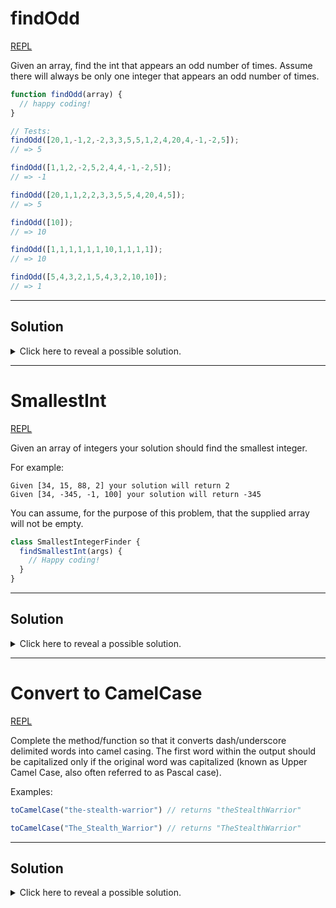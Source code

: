 # findOdd

[REPL](https://repl.it/@michaelpetty/findOdd#index.js)

Given an array, find the int that appears an odd number of times. Assume there will always be only one integer that appears an odd number of times.

```javascript
function findOdd(array) {
  // happy coding!
}

// Tests:
findOdd([20,1,-1,2,-2,3,3,5,5,1,2,4,20,4,-1,-2,5]);
// => 5

findOdd([1,1,2,-2,5,2,4,4,-1,-2,5]);
// => -1

findOdd([20,1,1,2,2,3,3,5,5,4,20,4,5]);
// => 5

findOdd([10]);
// => 10

findOdd([1,1,1,1,1,1,10,1,1,1,1]);
// => 10

findOdd([5,4,3,2,1,5,4,3,2,10,10]);
// => 1
```

<hr>

## Solution

<details>
  <summary>Click here to reveal a possible solution.</summary>
  <p>

```javascript
// SOLUTION 1
function findOddOccurrence(array) {
  let oddOccuringNum = null;

  // Loop through array
  array.forEach((int) => {
    // for each int
      
    // find number of occurrences
      let occurrences = 0;

      array.forEach((num) => {
        if (num === int) {
          occurrences += 1;
        }
      });

      // if occurrences is odd return
      if (occurrences % 2 === 1) {
        oddOccuringNum = int;
      }
  });

  return oddOccuringNum;
}

// SOLUTION 2
// Loop through array
  // for each int
  // find number of occurrences
  // if occurrences is odd return int
function findOddOccurrence(array) {
  return array.find((int) => {
    const occurrences = array.filter(num => num === int).length;
    return occurrences % 2 === 1;
  });
}
  ```

</p>
</details>

<hr>

# SmallestInt

[REPL](https://repl.it/@michaelpetty/smallestInt)

Given an array of integers your solution should find the smallest integer.

For example:
```
Given [34, 15, 88, 2] your solution will return 2
Given [34, -345, -1, 100] your solution will return -345
```

You can assume, for the purpose of this problem, that the supplied array will not be empty.

```javascript
class SmallestIntegerFinder {
  findSmallestInt(args) {
    // Happy coding!  
  }
}
```

<hr>

## Solution

<details>
  <summary>Click here to reveal a possible solution.</summary>
  <p>

  ```javascript
  // SOLUTION 1
function findSmallestInt(array) {
  let smallestInt = null;

  // Loop through array
  array.forEach((int) => {
    if (smallestInt === null) {
      smallestInt = int;
    } else {
      // if number is smallest so far make it new smallest number
      if (int < smallestInt) {
        smallestInt = int;
      }
    }
  });
  // return the smallest number
  return smallestInt;
}

///////////////////////////////////////////////////////
// SOLUTION 2
function findSmallestInt(array) {
  return array.reduce((smallest, int) => {
    return int < smallest ? int : smallest;
  }, Infinity);
}

///////////////////////////////////////////////////////
// SOLUTION 3
function findSmallestInt(array) {
  return Math.min(...array);
}
  ```

</p>
</details>

<hr>

# Convert to CamelCase

[REPL](https://repl.it/@michaelpetty/camelCase#index.js)

Complete the method/function so that it converts dash/underscore delimited words into camel casing. The first word within the output should be capitalized only if the original word was capitalized (known as Upper Camel Case, also often referred to as Pascal case).

Examples:
```javascript
toCamelCase("the-stealth-warrior") // returns "theStealthWarrior"

toCamelCase("The_Stealth_Warrior") // returns "TheStealthWarrior"
```

<hr>

## Solution

<details>
  <summary>Click here to reveal a possible solution.</summary>
  <p>

  ```javascript
// SOLUTION 1
function toCamelCase(phrase) {
  // If phrase contains - split on -
  let splitChar = '';
  if (phrase.includes('-')) {
    splitChar = '-';
    // If phrase contains _ split on _
  } else if (phrase.includes('_')) {
    splitChar = '_';
  }

  const words = phrase.split(splitChar);

  // Loop through each word
  const wordsWCaps = words.map((word, index) => {
    // Capitalize first letter of each word
    if (index === 0) {
      return word;
    }
    return word.charAt(0).toUpperCase() + word.slice(1);
  });

  // Join words and return
  return wordsWCaps.join('');
}


// convert string to array of words
// Loop through array
  // for each word after 1st, convert to capital casing
  // join words into single string

// SOLUTION 2
function toCamelCase(phrase) {
  const words = phrase.split(/[-_]/);

  const convertedWords = words.map((word, index) => {
    if (!index) return word;
    return word.charAt(0).toUpperCase() + word.slice(1);
  });

  return convertedWords.join('');
}

  ```
  </p>
</details>
